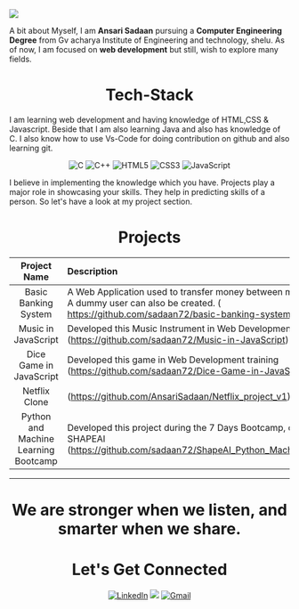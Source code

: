 <img src="Web,jpg![Web](https://user-images.githubusercontent.com/66327177/126214087-32ca39e2-658f-4e19-9f1c-8c6c4907b616.jpg)">

A bit about Myself, I am <b>Ansari Sadaan</b> pursuing a <b>Computer Engineering Degree</b> from Gv acharya Institute of Engineering and technology, shelu. As of now, I am focused on <b>web development</b> but still, wish to explore many fields.

<h1 align="center">Tech-Stack</h1>

I am learning web development and having knowledge of HTML,CSS & Javascript. Beside that I am also learning Java and also has knowledge of C. I also know how to use Vs-Code for doing contribution on github and also learning git.

<p align="center"> 
<img alt="C" src="https://img.shields.io/badge/c-%2300599C.svg?&style=for-the-badge&logo=c&logoColor=white" />
<img alt="C++" src="https://img.shields.io/badge/c++-%2300599C.svg?&style=for-the-badge&logo=c%2B%2B&ogoColor=white" />
<img alt="HTML5" src="https://img.shields.io/badge/html5-%23E34F26.svg?&style=for-the-badge&logo=html5&logoColor=white" />
<img alt="CSS3" src="https://img.shields.io/badge/css3-%231572B6.svg?&style=for-the-badge&logo=css3&logoColor=white" />
<img alt="JavaScript" src="https://img.shields.io/badge/javascript-%23323330.svg?&style=for-the-badge&logo=javascript&logoColor=%23F7DF1E" />
</p>

I believe in implementing the knowledge which you have. Projects play a major role in showcasing your skills. They help in predicting skills of a person. So let's have a look at my project section.

<h1 align="center">Projects</h1>




| Project Name      | Description | 
| :---:        |    :----   |   
| Basic Banking System | A Web Application used to transfer money between multiple users. A dummy user can also be created. ( https://github.com/sadaan72/basic-banking-system ) | 
| Music in JavaScript | Developed this Music Instrument in Web Development training (https://github.com/sadaan72/Music-in-JavaScript) |
| Dice Game in JavaScript | Developed this game in Web Development training (https://github.com/sadaan72/Dice-Game-in-JavaScript) |
| Netflix Clone| (https://github.com/AnsariSadaan/Netflix_project_v1) |
| Python and Machine Learning Bootcamp | Developed this project during the 7 Days Bootcamp, conducted by SHAPEAI (https://github.com/sadaan72/ShapeAI_Python_Machine_Learning) |

<hr>
<h1 align="center">We are stronger when we listen, and smarter when we share.</h1>

<h1 align="center">Let's Get Connected</h1>


<div align="center">

<a  href="https://www.linkedin.com/in/ansari-sadaan-82a191214/" target="_blank"><img alt="LinkedIn" src="https://img.shields.io/badge/linkedin%20-%230077B5.svg?&style=for-the-badge&logo=linkedin&logoColor=white" /></a>
<a href="https://twitter.com/sadaan_18" target="_blank"><img src="https://img.shields.io/badge/twitter-%2300acee.svg?&style=for-the-badge&logo=twitter&logoColor=white&alt=twitter" /></a>
<a href="mailto:ansarisadaan72@gmail.com"><img  alt="Gmail" src="https://img.shields.io/badge/Gmail-D14836?style=for-the-badge&logo=gmail&logoColor=white" /><a href="https://www.facebook.com/rohan.kulkarni.2520/" target="_blank">

</div>
